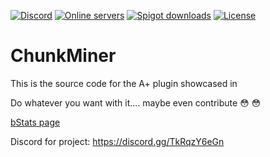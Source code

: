 [![Discord](https://img.shields.io/discord/811844634090537040?color=7289da&label=discord&logo=discord&logoColor=white)](https://discord.gg/TkRqzY6eGn)
[![Online servers](https://img.shields.io/bstats/servers/10433?color=brightgreen&label=Online%20servers)](https://bstats.org/plugin/bukkit/Chunk%20Miner/10433)
[![Spigot downloads](https://img.shields.io/spiget/downloads/89434?color=yellow&label=Spigot%20downloads)](https://www.spigotmc.org/resources/tapls-chunk-mining-challenge-recreation-beta.89434/)
[![License](https://img.shields.io/badge/License-GPL-orange)](https://github.com/notnotnotswipez/ChunkMiner/blob/main/LICENSE)


# ChunkMiner

This is the source code for the A+ plugin showcased in <PLUGIN LINK>

Do whatever you want with it.... maybe even contribute :flushed:
:flushed:

[bStats page](https://bstats.org/plugin/bukkit/Chunk%20Miner/10433)

Discord for project: https://discord.gg/TkRqzY6eGn
